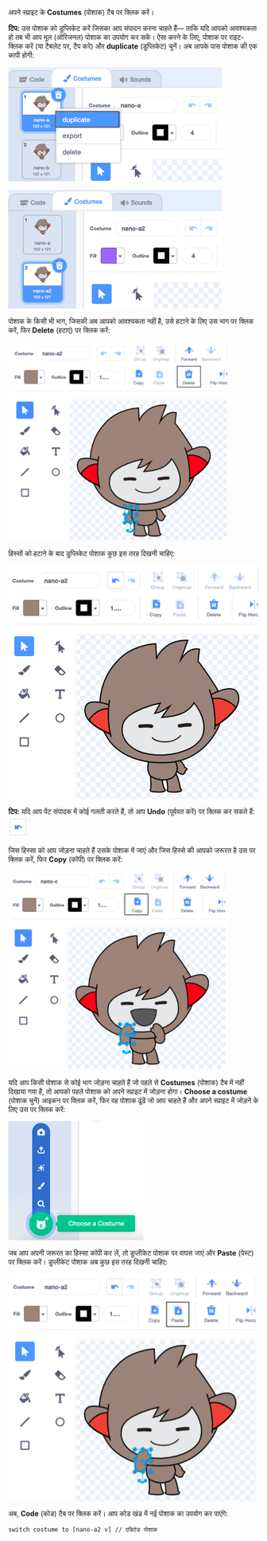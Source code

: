 अपने स्प्राइट के **Costumes** (पोशाक) टैब पर क्लिक करें।

**टिप:** उस पोशाक को डुप्लिकेट करें जिसका आप संपादन करना चाहते हैं— ताकि यदि आपको आवश्यकता हो तब भी आप मूल (ऑरिजनल) पोशाक का उपयोग कर सकें। ऐसा करने के लिए, पोशाक पर राइट-क्लिक करें (या टैबलेट पर, टैप करे) और **duplicate** (डुप्लिकेट) चुनें। अब आपके पास पोशाक की एक कापी होगी:

![मेनू में हाइलाइट किया गया 'duplicate' (डुप्लिकेट) विकल्प।](images/nano-duplicate-costume.png)

![डुप्लीकेट पोशाक, पोशाक टैब में मूल पोशाक के ठीक नीचे स्थित होती है।](images/nano-a2-costume.png)

पोशाक के किसी भी भाग, जिसकी अब आपको आवश्यकता नहीं है, उसे हटाने के लिए उस भाग पर क्लिक करें, फिर **Delete** (हटाएं) पर क्लिक करें:

![चुने गए एक हाथ के साथ नैनो-ए2 पोशाक।](images/nano-arm-selected.png)

हिस्सों को हटाने के बाद डुप्लिकेट पोशाक कुछ इस तरह दिखनी चाहिए:

![हटाई हुई बाँह के साथ नैनो-ए2 पोशाक।](images/nano-arm-deleted.png)

**टिप:** यदि आप पेंट संपादक में कोई गलती करते हैं, तो आप **Undo** (पूर्ववत करें) पर क्लिक कर सकते हैं: !['Undo' (पूर्ववत करें) आइकन।](images/nano-undo.png)

जिस हिस्सा को आप जोड़ना चाहते हैं उसके पोशाक में जाएं और जिस हिस्से की आपको जरूरत है उस पर क्लिक करें, फिर **Copy** (कॉपी) पर क्लिक करें:

![चुने गए एक हाथ के साथ नैनो-सी पोशाक।](images/nano-c-arm-selected.png)

यदि आप किसी पोशाक से कोई भाग जोड़ना चाहते हैं जो पहले से **Costumes** (पोशाक) टैब में नहीं दिखाया गया है, तो आपको पहले पोशाक को अपने स्प्राइट में जोड़ना होगा। **Choose a costume** (पोशाक चुनें) आइकन पर क्लिक करें, फिर वह पोशाक ढूंढें जो आप चाहते हैं और अपने स्प्राइट में जोड़ने के लिए उस पर क्लिक करें:

!['Choose a costume' (पोशाक चुनें) आइकन हाइलाइट किया गया।](images/choose-a-costume.png)

जब आप अपनी जरूरत का हिस्सा कॉपी कर लें, तो डुप्लीकेट पोशाक पर वापस जाएं और **Paste** (पेस्ट) पर क्लिक करें। डुप्लीकेट पोशाक अब कुछ इस तरह दिखनी चाहिए:

![नैनो-सी पोशाक के हाथ के साथ नैनो-ए2 पोशाक।](images/nano-a2-new-arm.png)

अब, **Code** (कोड) टैब पर क्लिक करें। आप कोड खंड में नई पोशाक का उपयोग कर पाएंगे:

```blocks3
switch costume to [nano-a2 v] // एडिटेड पोशाक
```
